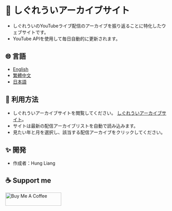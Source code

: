# 🎉 しぐれういアーカイブサイト

- しぐれういのYouTubeライブ配信のアーカイブを振り返ることに特化したウェブサイトです。
- YouTube APIを使用して毎日自動的に更新されます。

## 🌐 言語

* [English](docs/README.en.md)
* [繁體中文](docs/README.zh-TW.md)
* [日本語](docs/README.jp.md)

## 🚀 利用方法

- しぐれういアーカイブサイトを閲覧してください。 [しぐれういアーカイブサイト](https://ui-archive-website.bobing.dev/index.html)。
- サイトは最新の配信アーカイブリストを自動で読み込みます。
- 見たい年と月を選択し、該当する配信アーカイブをクリックしてください。

## ✨ 開発

- 作成者：Hung Liang

## ☕ Support me

<a href="https://www.buymeacoffee.com/hungliang" target="_blank"><img src="https://cdn.buymeacoffee.com/buttons/default-orange.png" alt="Buy Me A Coffee" height="41" width="174"></a>
